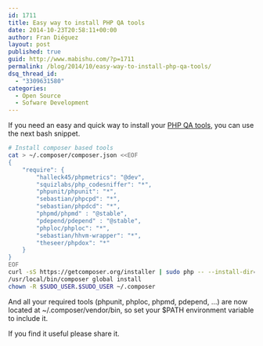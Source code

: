 ```yaml
---
id: 1711
title: Easy way to install PHP QA tools
date: 2014-10-23T20:58:11+00:00
author: Fran Diéguez
layout: post
published: true
guid: http://www.mabishu.com/?p=1711
permalink: /blog/2014/10/easy-way-to-install-php-qa-tools/
dsq_thread_id:
  - "3309631580"
categories:
  - Open Source
  - Sofware Development
---
```

If you need an easy and quick way to install your <a title="PHP QA tools website" href="http://phpqatools.org/" target="_blank">PHP QA tools</a>, you can use the next bash snippet.
```bash
# Install composer based tools
cat > ~/.composer/composer.json <<EOF
{
    "require": {
        "halleck45/phpmetrics": "@dev",
        "squizlabs/php_codesniffer": "*",
        "phpunit/phpunit": "*",
        "sebastian/phpcpd": "*",
        "sebastian/phpdcd": "*",
        "phpmd/phpmd" : "@stable",
        "pdepend/pdepend" : "@stable",
        "phploc/phploc": "*",
        "sebastian/hhvm-wrapper": "*",
        "theseer/phpdox": "*"
    }
}
EOF
curl -sS https://getcomposer.org/installer | sudo php -- --install-dir=/usr/local/bin --filename=composer
/usr/local/bin/composer global install
chown -R $SUDO_USER.$SUDO_USER ~/.composer
```

And all your required tools (phpunit, phploc, phpmd, pdepend, ...) are now located at ~/.composer/vendor/bin, so set your $PATH environment variable to include it.

If you find it useful please share it.
